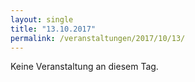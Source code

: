 ```yaml
---
layout: single
title: "13.10.2017"
permalink: /veranstaltungen/2017/10/13/
---
```


Keine Veranstaltung an diesem Tag.
